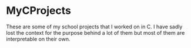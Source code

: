 # MyCProjects
These are some of my school projects that I worked on in C. I have sadly lost the context for the purpose behind a lot of them but most of them are interpretable on their own.
